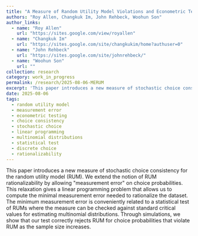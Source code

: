 ```yaml
---
title: "A Measure of Random Utility Model Violations and Econometric Test"
authors: "Roy Allen, Changkuk Im, John Rehbeck, Woohun Son"
author_links:
  - name: "Roy Allen"
    url: "https://sites.google.com/view/royallen"
  - name: "Changkuk Im" 
    url: "https://sites.google.com/site/changkukim/home?authuser=0"
  - name: "John Rehbeck"
    url: "https://sites.google.com/site/johnrehbeck/"
  - name: "Woohun Son"
    url: ""
collection: research
category: work_in_progress
permalink: /research/2025-08-06-MERUM
excerpt: 'This paper introduces a new measure of stochastic choice consistency for the random utility model (RUM) by allowing measurement error on choice probabilities, providing a statistical test for RUM violations.'
date: 2025-08-06
tags:
  - random utility model
  - measurement error
  - econometric testing
  - choice consistency
  - stochastic choice
  - linear programming
  - multinomial distributions
  - statistical test
  - discrete choice
  - rationalizability
---
```


This paper introduces a new measure of stochastic choice consistency for the random utility model (RUM). We extend the notion of RUM rationalizability by allowing "measurement error" on choice probabilities. This relaxation gives a linear programming problem that allows us to compute the minimal measurement error needed to rationalize the dataset. The minimum measurement error is conveniently related to a statistical test of RUMs where the measure can be checked against standard critical values for estimating multinomial distributions. Through simulations, we show that our test correctly rejects RUM for choice probabilities that violate RUM as the sample size increases.